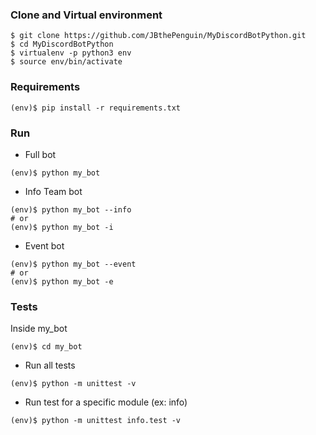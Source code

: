 ### Clone and Virtual environment
```shell
$ git clone https://github.com/JBthePenguin/MyDiscordBotPython.git
$ cd MyDiscordBotPython
$ virtualenv -p python3 env
$ source env/bin/activate
```

### Requirements
```shell
(env)$ pip install -r requirements.txt
```

### Run
- Full bot
```shell
(env)$ python my_bot
```
- Info Team bot
```shell
(env)$ python my_bot --info
# or
(env)$ python my_bot -i
```
- Event bot
```shell
(env)$ python my_bot --event
# or
(env)$ python my_bot -e
```

### Tests
Inside my_bot
```shell
(env)$ cd my_bot
```
- Run all tests
```shell
(env)$ python -m unittest -v
```
- Run test for a specific module (ex: info)
```shell
(env)$ python -m unittest info.test -v
```
